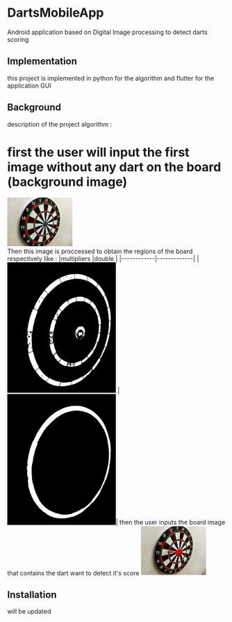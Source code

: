 # DartsMobileApp
Android application based on Digital Image processing to detect darts scoring 

## Implementation
this project is implemented in python for the algorithm and flutter for the application GUI

## Background 
description of the project algorithm :
# first the user will input the first image without any dart on the board (background image)
<img src="test_images/dartBoard1.jpg" width="150">
<br>
Then this image is proccessed to obtain the regions of the board respectively like : 
|multipliers |double       |
|------------|-------------|
| <img src="debug_images/multipliers regions.jpg" width="250"> | <img src="debug_images/double regions.jpg" width="250">|
then the user inputs the board image that contains the dart want to detect it's score 
<img src="test_images/dart11.jpg" width="150">











## Installation
will be updated 








